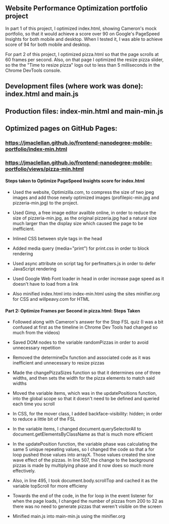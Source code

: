 ## Website Performance Optimization portfolio project

In part 1 of this project, I optimized index.html, showing Cameron's mock portfolio, so that it would achieve a
score over 90 on Google's PageSpeed Insights for both mobile and desktop. When I tested it, I was able
to achieve score of 94 for both mobile and desktop.

For part 2 of this project, I optimized pizza.html so that the page scrolls at 60 frames per second. Also, on that page
I optimized the resize pizza slider, so the the "Time to resize pizza" logs out to less than 5 milliseconds in the 
Chrome DevTools console.

## Development files (where work was done): index.html and main.js

## Production files: index-min.html and main-min.js

## Optimized pages on GitHub Pages:
### https://jmaclellan.github.io/frontend-nanodegree-mobile-portfolio/index-min.html
### https://jmaclellan.github.io/frontend-nanodegree-mobile-portfolio/views/pizza-min.html


#### Steps taken to Optimize PageSpeed Insights score for index.html

* Used the website, Optimizilla.com, to compress the size of two jpeg images and add those newly optimized images 
(profilepic-min.jpg and pizzeria-min.jpg) to the project.

* Used Gimp, a free image editor availble online, in order to reduce the size of pizzeria-min.jpg, as the original
pizzeria.jpg had a natural size much larger than the display size which caused the page to be inefficient.

* Inlined CSS between style tags in the head

* Added media query (media="print") for print.css in order to block rendering

* Used async attribute on script tag for perfmatters.js in order to defer JavaScript rendering

* Used Google Web Font loader in head in order increase page speed as it doesn't have to load from a link

* Also minified index.html into index-min.html using the sites minifier.org for CSS and willpeavy.com for HTML


#### Part 2: Optimize Frames per Second in pizza.html: Steps Taken

* Followed along with Cameron's answer for the Stop FSL quiz (I was a bit confused at first as the timeline in Chrome Dev Tools
had changed so much from the videos)

* Saved DOM nodes to the variable randomPizzas in order to avoid unnecessary repetition

* Removed the determineDx function and associated code as it was inefficient and unnecessary to resize pizzas

* Made the changePizzaSizes function so that it determines one of three widths, and then sets the width
for the pizza elements to match said widths

* Moved the variable items, which was in the updatePositions function, into the global scope so that it doesn't
need to be defined and queried each time you scroll

* In CSS, for the mover class, I added backface-visibility: hidden; in order to reduce a little bit of the FSL

* In the variable items, I changed document.querySelectorAll to document.getElementsByClassName as that
is much more efficient

* In the updatePosition function, the variable phase was calculating the same 5 unique repeating values, so I 
changed the code so that a for loop pushed those values into arrayX. Those values created the sine wave effect
of the pizzas. In line 507, the change to the background pizzas is made by multiplying phase and it now does so much more
effectively. 

* Also, in line 495, I took document.body.scrollTop and cached it as the variable topScroll for more efficieny

* Towards the end of the code, in the for loop in the event listener for when the page loads, I changed the number of pizzas 
from 200 to 32 as there was no need to generate pizzas that weren't visible on the screen

* Minified main.js into main-min.js using the minifier.org

